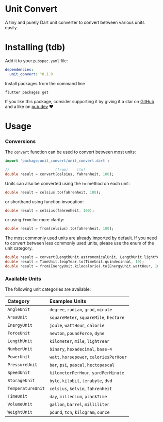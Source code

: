 # Unit Convert

A tiny and purely Dart unit converter to convert between various units easily.

# Installing (tdb)

Add it to your `pubspec.yaml` file:
```yaml
dependencies:
  unit_convert: ^0.1.0
```
Install packages from the command line
```
flutter packages get
```

If you like this package, consider supporting it by giving it a star on [GitHub](https://github.com/bnxm/unit_convert) and a like on [pub.dev](https://pub.dev/packages/unit_convert) :heart:

# Usage

### Conversions

The `convert` function can be used to convert between most units:

~~~dart
import 'package:unit_convert/unit_convert.dart';

//                     (from)    (to)
double result = convert(celsius, fahrenheit, 100);
~~~

Units can also be converted using the `to` method on each unit:

~~~dart
double result = celsius.to(fahrenheit, 100);
~~~

or shorthand using function invocation:

~~~dart
double result = celsius(fahrenheit, 100);
~~~

or using `from` for more clarity:

~~~dart
double result = from(celsius).to(fahrenheit, 100);
~~~

The most commonly used units are already imported by default. If you need to convert between less commonly used units, please use the enum of the unit category.

~~~dart
double result = convert(LengthUnit.astronomicalUnit, LengthUnit.lightYear, 100000);
double result = TimeUnit.leapYear.to(TimeUnit.quindecinnal, 10);
double result = from(EnergyUnit.kilocalorie).to(EnergyUnit.wattHour, 1000);
~~~

### Available Units

The following unit categories are available:

| Category            | Examples Units                         |
| :------------------ | :------------------------------------- |
| `AngleUnit`         | `degree`, `radian`, `grad`, `minute`   |
| `AreaUnit`          | `squareMeter`, `squareMile`, `hectare` |
| `EnergyUnit`        | `joule`, `wattHour`, `calorie`         |
| `ForceUnit`         | `newton`, `poundForce`, `dyne`         |
| `LengthUnit`        | `kilometer`, `mile`, `lightYear`       |
| `NumberUnit`        | `binary`, `hexadecimal`, `base-4`      |
| `PowerUnit`         | `watt`, `horsepower`, `caloriesPerHour`|
| `PressureUnit`      | `bar`, `psi`, `pascal`, `hectopascal`  |
| `SpeedUnit`         | `kilometerPerHour`, `yardPerMinute`    |
| `StorageUnit`       | `byte`, `kilobit`, `terabyte`, `dvd`   |
| `TemperatureUnit`   | `celsius`, `kelvin`, `fahrenheit`      |
| `TimeUnit`          | `day`, `millenium`, `plankTime`        |
| `VolumeUnit`        | `gallon`, `barrel`, `milliliter`       |
| `WeightUnit`        | `pound`, `ton`, `kilogram`, `ounce`    |















